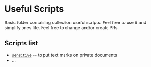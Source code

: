 # Useful Scripts

Basic folder containing collection useful scripts. Feel free to use it and simplify ones life.
Feel free to change and/or create PRs.

## Scripts list

* [`sensitive`](/sensitive) -- to put text marks on private documents
* ...
